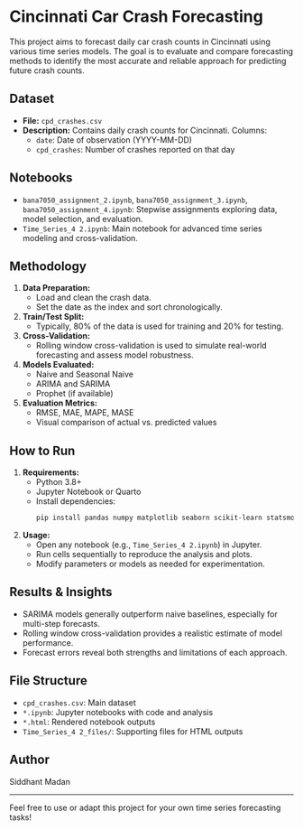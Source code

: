 # Cincinnati Car Crash Forecasting

This project aims to forecast daily car crash counts in Cincinnati using various time series models. The goal is to evaluate and compare forecasting methods to identify the most accurate and reliable approach for predicting future crash counts.

## Dataset
- **File:** `cpd_crashes.csv`
- **Description:** Contains daily crash counts for Cincinnati. Columns:
  - `date`: Date of observation (YYYY-MM-DD)
  - `cpd_crashes`: Number of crashes reported on that day

## Notebooks
- `bana7050_assignment_2.ipynb`, `bana7050_assignment_3.ipynb`, `bana7050_assignment_4.ipynb`: Stepwise assignments exploring data, model selection, and evaluation.
- `Time_Series_4 2.ipynb`: Main notebook for advanced time series modeling and cross-validation.

## Methodology
1. **Data Preparation:**
   - Load and clean the crash data.
   - Set the date as the index and sort chronologically.
2. **Train/Test Split:**
   - Typically, 80% of the data is used for training and 20% for testing.
3. **Cross-Validation:**
   - Rolling window cross-validation is used to simulate real-world forecasting and assess model robustness.
4. **Models Evaluated:**
   - Naive and Seasonal Naive
   - ARIMA and SARIMA
   - Prophet (if available)
5. **Evaluation Metrics:**
   - RMSE, MAE, MAPE, MASE
   - Visual comparison of actual vs. predicted values

## How to Run
1. **Requirements:**
   - Python 3.8+
   - Jupyter Notebook or Quarto
   - Install dependencies:
     ```bash
     pip install pandas numpy matplotlib seaborn scikit-learn statsmodels
     ```
2. **Usage:**
   - Open any notebook (e.g., `Time_Series_4 2.ipynb`) in Jupyter.
   - Run cells sequentially to reproduce the analysis and plots.
   - Modify parameters or models as needed for experimentation.

## Results & Insights
- SARIMA models generally outperform naive baselines, especially for multi-step forecasts.
- Rolling window cross-validation provides a realistic estimate of model performance.
- Forecast errors reveal both strengths and limitations of each approach.

## File Structure
- `cpd_crashes.csv`: Main dataset
- `*.ipynb`: Jupyter notebooks with code and analysis
- `*.html`: Rendered notebook outputs
- `Time_Series_4 2_files/`: Supporting files for HTML outputs

## Author
Siddhant Madan

---
Feel free to use or adapt this project for your own time series forecasting tasks!



